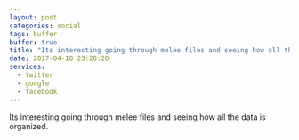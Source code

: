 ```yaml
---
layout: post
categories: social
tags: buffer
buffer: true
title: "Its interesting going through melee files and seeing how all the data is organized."
date: 2017-04-18 23:20:28
services: 
  - twitter
  - google
  - facebook
---
```

Its interesting going through melee files and seeing how all the data is organized.
